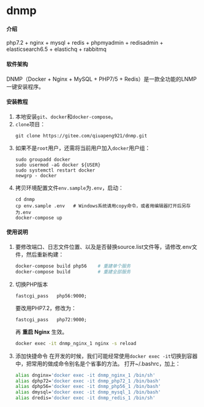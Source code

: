 # dnmp

#### 介绍
php7.2 + nginx + mysql + redis + phpmyadmin + redisadmin + elasticsearch6.5 + elastichq + rabbitmq


#### 软件架构
DNMP（Docker + Nginx + MySQL + PHP7/5 + Redis）是一款全功能的LNMP一键安装程序。


#### 安装教程

1. 本地安装`git`、`docker`和`docker-compose`。
2. `clone`项目：
    ```
    git clone https://gitee.com/qiuapeng921/dnmp.git
    ```
3. 如果不是`root`用户，还需将当前用户加入`docker`用户组：
    ```
	sudo groupadd docker
	sudo usermod -aG docker ${USER}
	sudo systemctl restart docker
	newgrp - docker
    ```
4. 拷贝环境配置文件`env.sample`为`.env`，启动：
    ```
    cd dnmp
    cp env.sample .env   # Windows系统请用copy命令，或者用编辑器打开后另存为.env
    docker-compose up

#### 使用说明

1. 要修改端口、日志文件位置、以及是否替换source.list文件等，请修改.env文件，然后重新构建：  
    ```bash
    docker-compose build php56    # 重建单个服务
    docker-compose build          # 重建全部服务
    ```
2. 切换PHP版本
    ```
    fastcgi_pass   php56:9000;
    ```
    要改用PHP7.2，修改为：
    ```
    fastcgi_pass   php72:9000;
    ```
    再 **重启 Nginx** 生效。
    ```bash
    docker exec -it dnmp_nginx_1 nginx -s reload
    ```

3. 添加快捷命令
    在开发的时候，我们可能经常使用`docker exec -it`切换到容器中，把常用的做成命令别名是个省事的方法。
    打开~/.bashrc，加上：
    ```bash
    alias dnginx='docker exec -it dnmp_nginx_1 /bin/sh'
    alias dphp72='docker exec -it dnmp_php72_1 /bin/bash'
    alias dphp56='docker exec -it dnmp_php56_1 /bin/bash'
    alias dmysql='docker exec -it dnmp_mysql_1 /bin/bash'
    alias dredis='docker exec -it dnmp_redis_1 /bin/sh'
    ```
